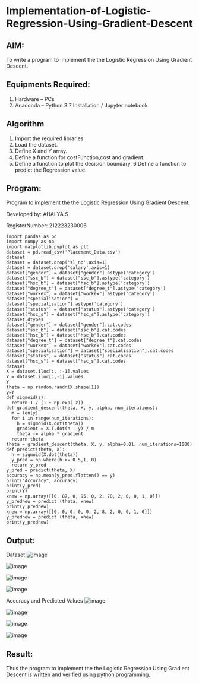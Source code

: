 # Implementation-of-Logistic-Regression-Using-Gradient-Descent

## AIM:
To write a program to implement the the Logistic Regression Using Gradient Descent.

## Equipments Required:
1. Hardware – PCs
2. Anaconda – Python 3.7 Installation / Jupyter notebook

## Algorithm
1. Import the required libraries.
2. Load the dataset.
3. Define X and Y array.
4. Define a function for costFunction,cost and gradient.
5. Define a function to plot the decision boundary. 6.Define a function to predict the Regression value.

## Program:
Program to implement the the Logistic Regression Using Gradient Descent.

Developed by: AHALYA S

RegisterNumber: 212223230006
```
import pandas as pd
import numpy as np
import matplotlib.pyplot as plt
dataset = pd.read_csv('Placement_Data.csv')
dataset
dataset = dataset.drop('sl_no',axis=1)
dataset = dataset.drop('salary',axis=1)
dataset["gender"] = dataset["gender"].astype('category')
dataset["ssc_b"] = dataset["ssc_b"].astype('category')
dataset["hsc_b"] = dataset["hsc_b"].astype('category')
dataset["degree_t"] = dataset["degree_t"].astype('category')
dataset["workex"] = dataset["workex"].astype('category')
dataset["specialisation"] = dataset["specialisation"].astype('category')
dataset["status"] = dataset["status"].astype('category')
dataset["hsc_s"] = dataset["hsc_s"].astype('category')
dataset.dtypes
dataset["gender"] = dataset["gender"].cat.codes
dataset["ssc_b"] = dataset["ssc_b"].cat.codes
dataset["hsc_b"] = dataset["hsc_b"].cat.codes
dataset["degree_t"] = dataset["degree_t"].cat.codes
dataset["workex"] = dataset["workex"].cat.codes
dataset["specialisation"] = dataset["specialisation"].cat.codes
dataset["status"] = dataset["status"].cat.codes
dataset["hsc_s"] = dataset["hsc_s"].cat.codes
dataset
X = dataset.iloc[:, :-1].values
Y = dataset.iloc[:,-1].values
Y
theta = np.random.randn(X.shape[1])
y=Y
def sigmoid(z):
  return 1 / (1 + np.exp(-z))
def gradient_descent(theta, X, y, alpha, num_iterations):
  m = len(y)
  for i in range(num_iterations):
    h = sigmoid(X.dot(theta))
    gradient = X.T.dot(h - y) / m
    theta -= alpha * gradient
  return theta
theta = gradient_descent(theta, X, y, alpha=0.01, num_iterations=1000)
def predict(theta, X):
  h = sigmoid(X.dot(theta))
  y_pred = np.where(h >= 0.5,1, 0)
  return y_pred
y_pred = predict(theta, X)
accuracy = np.mean(y_pred.flatten() == y)
print("Accuracy", accuracy)
print(y_pred)
print(Y)
xnew = np.array([[0, 87, 0, 95, 0, 2, 78, 2, 0, 0, 1, 0]])
y_prednew = predict (theta, xnew)
print(y_prednew)
xnew = np.array([[0, 0, 0, 0, 0, 2, 8, 2, 0, 0, 1, 0]])
y_prednew = predict (theta, xnew)
print(y_prednew)
```
## Output:
Dataset
![image](https://github.com/user-attachments/assets/ffbdc3b5-e6c4-4be0-a422-bc5b4b65215b)

![image](https://github.com/user-attachments/assets/1fec1437-641b-49fc-a115-17c320512034)

![image](https://github.com/user-attachments/assets/3ee15d56-a9c3-4b68-b8d7-ee91a6caea17)

![image](https://github.com/user-attachments/assets/74669292-c6ec-4789-98fa-70d437bda7f5)

Accuracy and Predicted Values
![image](https://github.com/user-attachments/assets/2515170e-dc63-47cf-8efc-03b6180061e9)

![image](https://github.com/user-attachments/assets/3ac88448-3dc6-441b-ba16-a5d475184de7)

![image](https://github.com/user-attachments/assets/45502ea6-d8aa-48ca-b51a-f9b878820424)

![image](https://github.com/user-attachments/assets/fc478759-920c-4725-9846-e7f3f9d03764)

## Result:
Thus the program to implement the the Logistic Regression Using Gradient Descent is written and verified using python programming.

